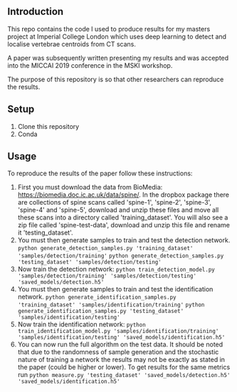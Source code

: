 ## Introduction

This repo contains the code I used to produce results for my masters project
at Imperial College London which uses deep learning to detect and localise
vertebrae centroids from CT scans.

A paper was subsequently written presenting my results and was accepted into
the MICCAI 2019 conference in the MSKI workshop.

The purpose of this repository is so that other researchers can reproduce the
results.

## Setup

1. Clone this repository
1. Conda 

## Usage
To reproduce the results of the paper follow these instructions:
1. First you must download the data from BioMedia: https://biomedia.doc.ic.ac.uk/data/spine/. 
In the dropbox package there are collections of spine scans called 'spine-1', 'spine-2', 'spine-3', 
'spine-4' and 'spine-5', download and unzip these files and move all these scans into a directory called
'training_dataset'. You will also see a zip file called 'spine-test-data', download and unzip this file 
and rename it 'testing_dataset'.
1. You must then generate samples to train and test the detection network. 
`python generate_detection_samples.py 'training_dataset' 'samples/detection/training'`
`python generate_detection_samples.py 'testing_dataset' 'samples/detection/testing'`
1. Now train the detection network: `python train_detection_model.py 'samples/detection/training' 'samples/detection/testing' 'saved_models/detection.h5'`
1. You must then generate samples to train and test the identification network. 
`python generate_identification_samples.py 'training_dataset' 'samples/identification/training'`
`python generate_identification_samples.py 'testing_dataset' 'samples/identification/testing'`
1. Now train the identification network: `python train_identification_model.py 'samples/identification/training' 'samples/identification/testing' 'saved_models/identification.h5'`
1. You can now run the full algorithm on the test data. It should be noted that due to the randomness of sample generation
and the stochastic nature of training a network the results may not be exactly as stated in the paper (could be higher or lower).
To get results for the same metrics run `python measure.py 'testing_dataset' 'saved_models/detection.h5' 'saved_models/identification.h5'` 